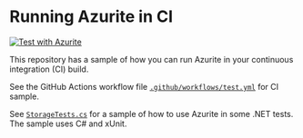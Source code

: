 # Running Azurite in CI

[![Test with Azurite](https://github.com/joelverhagen/azurite-sample/actions/workflows/test.yml/badge.svg)](https://github.com/joelverhagen/azurite-sample/actions/workflows/test.yml)

This repository has a sample of how you can run Azurite in your continuous integration (CI) build.

See the GitHub Actions workflow file [`.github/workflows/test.yml`](.github/workflows/test.yml) for CI sample.

See [`StorageTests.cs`](StorageTests.cs) for a sample of how to use Azurite in some .NET tests. The sample uses C# and xUnit.
